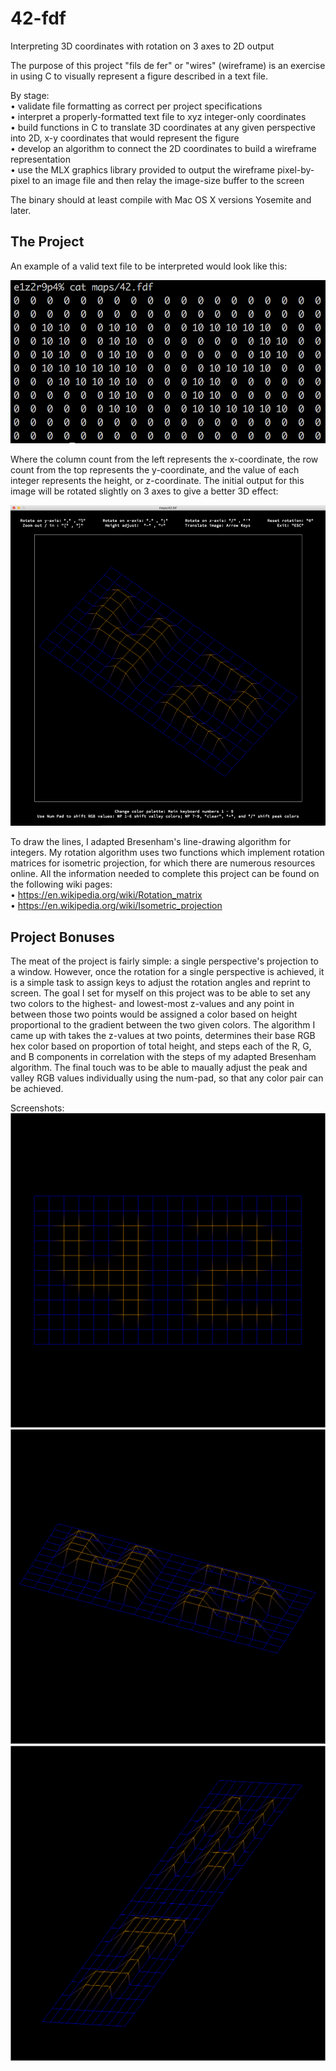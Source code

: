 # 42-fdf
Interpreting 3D coordinates with rotation on 3 axes to 2D output

The purpose of this project "fils de fer" or "wires" (wireframe) is an exercise in using C to visually represent a figure described in a text file.

By stage:
  <br>• validate file formatting as correct per project specifications
  <br>• interpret a properly-formatted text file to xyz integer-only coordinates
  <br>• build functions in C to translate 3D coordinates at any given perspective into 2D, x-y coordinates that would represent the figure
  <br>• develop an algorithm to connect the 2D coordinates to build a wireframe representation
  <br>• use the MLX graphics library provided to output the wireframe pixel-by-pixel to an image file and then relay the image-size buffer to the screen
  
The binary should at least compile with Mac OS X versions Yosemite and later.

## The Project

An example of a valid text file to be interpreted would look like this:

![map42.fdf](/fdf_screenshots/screenshot_map42.png?raw=true "map42.fdf")

Where the column count from the left represents the x-coordinate, the row count from the top represents the y-coordinate, 
and the value of each integer represents the height, or z-coordinate. The initial output for this image will be rotated slightly on 3 axes to give a better 3D effect: 

![map42](/fdf_screenshots/map_42.png?raw=true "map 42")

To draw the lines, I adapted Bresenham's line-drawing algorithm for integers. My rotation algorithm uses two functions which implement rotation matrices for isometric projection, for which there are numerous resources online. All the information needed to complete this project can be found on the following wiki pages:
<br> • https://en.wikipedia.org/wiki/Rotation_matrix
<br> • https://en.wikipedia.org/wiki/Isometric_projection

## Project Bonuses
The meat of the project is fairly simple: a single perspective's projection to a window. However, once the rotation for a single perspective is achieved, it is a simple task to assign keys to adjust the rotation angles and reprint to screen. The goal I set for myself on this project was to be able to set any two colors to the highest- and lowest-most z-values and any point in between those two points would be assigned a color based on height proportional to the gradient between the two given colors. The algorithm I came up with takes the z-values at two points, determines their base RGB hex color based on proportion of total height, and steps each of the R, G, and B components in correlation with the steps of my adapted Bresenham algorithm. The final touch was to be able to maually adjust the peak and valley RGB values individually using the num-pad, so that any color pair can be achieved.

Screenshots:
![map420](/fdf_screenshots/map_42_rot0.png?raw=true "map 42_rot0")
![map421](/fdf_screenshots/map_42_rot1.png?raw=true "map 42_rot1")
![map422](/fdf_screenshots/map_42_rot2.png?raw=true "map 42_rot2")
